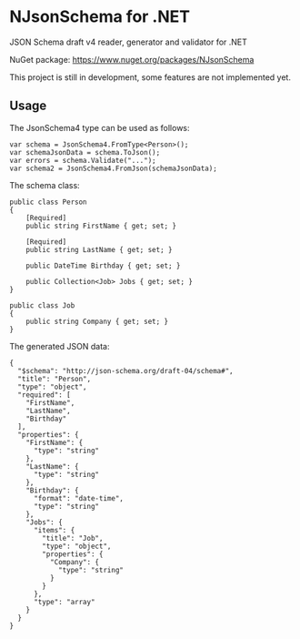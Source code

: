 NJsonSchema for .NET
====================

JSON Schema draft v4 reader, generator and validator for .NET

NuGet package: https://www.nuget.org/packages/NJsonSchema

This project is still in development, some features are not implemented yet. 

## Usage

The JsonSchema4 type can be used as follows: 

    var schema = JsonSchema4.FromType<Person>();
    var schemaJsonData = schema.ToJson();
    var errors = schema.Validate("...");
    var schema2 = JsonSchema4.FromJson(schemaJsonData);

The schema class: 

    public class Person
    {
        [Required]
        public string FirstName { get; set; }
  
        [Required]
        public string LastName { get; set; }
  
        public DateTime Birthday { get; set; }
  
        public Collection<Job> Jobs { get; set; }
    }
  
    public class Job
    {
        public string Company { get; set; }
    }
  
The generated JSON data: 
  
    {
      "$schema": "http://json-schema.org/draft-04/schema#",
      "title": "Person",
      "type": "object",
      "required": [
        "FirstName",
        "LastName",
        "Birthday"
      ],
      "properties": {
        "FirstName": {
          "type": "string"
        },
        "LastName": {
          "type": "string"
        },
        "Birthday": {
          "format": "date-time",
          "type": "string"
        },
        "Jobs": {
          "items": {
            "title": "Job",
            "type": "object",
            "properties": {
              "Company": {
                "type": "string"
              }
            }
          },
          "type": "array"
        }
      }
    }
